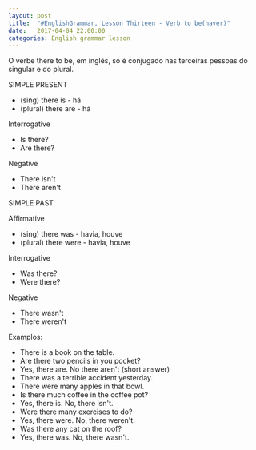 ```yaml
---
layout: post
title:  "#EnglishGrammar, Lesson Thirteen - Verb to be(haver)"
date:   2017-04-04 22:00:00
categories: English grammar lesson
---
```


O verbe there to be, em inglês, só é conjugado nas terceiras pessoas do singular e do plural.

SIMPLE PRESENT

* (sing) there is - há
* (plural) there are - há

Interrogative

* Is there?
* Are there?

Negative

* There isn't
* There aren't

SIMPLE PAST

Affirmative

* (sing) there was - havia, houve
* (plural) there were - havia, houve

Interrogative

* Was there?
* Were there?

Negative

* There wasn't
* There weren't

Examplos:

* There is a book on the table.
* Are there two pencils in you pocket?
* Yes, there are. No there aren't (short answer)
* There was a terrible accident yesterday.
* There were many apples in that bowl.
* Is there much coffee in the coffee pot?
* Yes, there is. No, there isn't.
* Were there many exercises to do?
* Yes, there were. No, there weren't.
* Was there any cat on the roof?
* Yes, there was. No, there wasn't.

